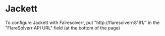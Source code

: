 # Jackett

To configure Jackett with Falresolverr, put "http://flaresolverr:8191/" in the "FlareSolverr API URL" field (at the bottom of the page)
